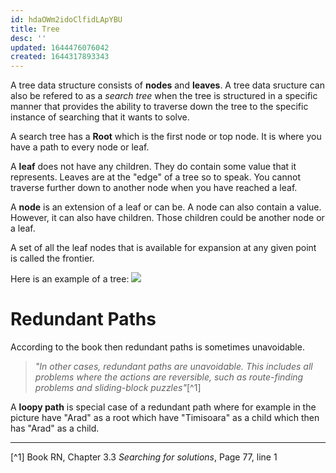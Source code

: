 ```yaml
---
id: hdaOWm2idoClfidLApYBU
title: Tree
desc: ''
updated: 1644476076042
created: 1644317893343
---
```

A tree data structure consists of **nodes** and **leaves**. 
A tree data sructure can also be refered to as a *search tree* when the tree is structured in a specific manner that provides the ability to traverse down the tree to the specific instance of searching that it wants to solve.

A search tree has a **Root** which is the first node or top node. It is where you have a path to every node or leaf.


A **leaf** does not have any children. They do contain some value that it represents. Leaves are at the "edge" of a tree so to speak. You cannot traverse further down to another node when you have reached a leaf. 

A **node** is an extension of a leaf or can be. A node can also contain a value. However, it can also have children. Those children could be another node or a leaf. 

A set of all the leaf nodes that is available for expansion at any given point is called the frontier. 

Here is an example of a tree:
![](/assets/images/2022-02-08-12-12-05.png)

# Redundant Paths
According to the book then redundant paths is sometimes unavoidable.
>*"In other cases, redundant paths are unavoidable. This includes all problems where the actions are reversible, such as route-finding problems and sliding-block puzzles"*[^1]

A **loopy path** is special case of a redundant path where for example in the picture have "Arad" as a root which have "Timisoara" as a child which then has "Arad" as a child.


---
[^1] Book RN, Chapter 3.3 *Searching for solutions*, Page 77, line 1